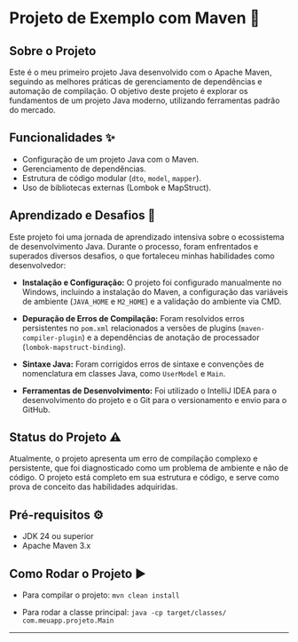 # Projeto de Exemplo com Maven 🚀

## Sobre o Projeto
Este é o meu primeiro projeto Java desenvolvido com o Apache Maven, seguindo as melhores práticas de gerenciamento de dependências e automação de compilação. O objetivo deste projeto é explorar os fundamentos de um projeto Java moderno, utilizando ferramentas padrão do mercado.

## Funcionalidades ✨
- Configuração de um projeto Java com o Maven.
- Gerenciamento de dependências.
- Estrutura de código modular (`dto`, `model`, `mapper`).
- Uso de bibliotecas externas (Lombok e MapStruct).

## Aprendizado e Desafios 🧠
Este projeto foi uma jornada de aprendizado intensiva sobre o ecossistema de desenvolvimento Java. Durante o processo, foram enfrentados e superados diversos desafios, o que fortaleceu minhas habilidades como desenvolvedor:

- **Instalação e Configuração:** O projeto foi configurado manualmente no Windows, incluindo a instalação do Maven, a configuração das variáveis de ambiente (`JAVA_HOME` e `M2_HOME`) e a validação do ambiente via CMD.

- **Depuração de Erros de Compilação:** Foram resolvidos erros persistentes no `pom.xml` relacionados a versões de plugins (`maven-compiler-plugin`) e a dependências de anotação de processador (`lombok-mapstruct-binding`).

- **Sintaxe Java:** Foram corrigidos erros de sintaxe e convenções de nomenclatura em classes Java, como `UserModel` e `Main`.

- **Ferramentas de Desenvolvimento:** Foi utilizado o IntelliJ IDEA para o desenvolvimento do projeto e o Git para o versionamento e envio para o GitHub.

## Status do Projeto ⚠️
Atualmente, o projeto apresenta um erro de compilação complexo e persistente, que foi diagnosticado como um problema de ambiente e não de código. O projeto está completo em sua estrutura e código, e serve como prova de conceito das habilidades adquiridas.

## Pré-requisitos ⚙️
- JDK 24 ou superior
- Apache Maven 3.x

## Como Rodar o Projeto ▶️
- Para compilar o projeto: `mvn clean install`

- Para rodar a classe principal: `java -cp target/classes/ com.meuapp.projeto.Main`

---
